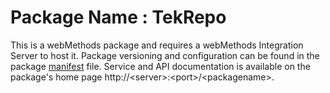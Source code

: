 # Package Name : TekRepo
This is a webMethods package and requires a webMethods Integration Server to host it. Package versioning and configuration can be found in the package [manifest](./TekRepo/manifest.v3) file. Service and API documentation is available on the package's home page http://&lt;server&gt;:&lt;port&gt;/&lt;packagename>.